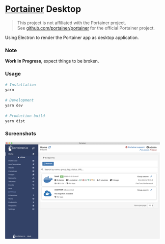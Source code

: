 # [Portainer](https://www.portainer.io) Desktop

> This project is not affiliated with the Portainer project.  
> See [github.com/portainer/portainer](https://github.com/portainer/portainer) for the official Portainer project.

Using Electron to render the Portainer app as desktop application.

### Note

**Work In Progress**, expect things to be broken.

### Usage

```sh
# Installation
yarn

# Development
yarn dev

# Production build
yarn dist
```

### Screenshots

![poc screenshot image](assets/poc-screenshot.png)
